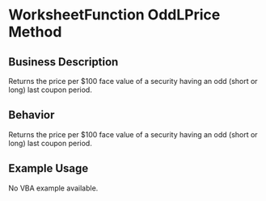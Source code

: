 # WorksheetFunction OddLPrice Method

## Business Description
Returns the price per $100 face value of a security having an odd (short or long) last coupon period.

## Behavior
Returns the price per $100 face value of a security having an odd (short or long) last coupon period.

## Example Usage
No VBA example available.